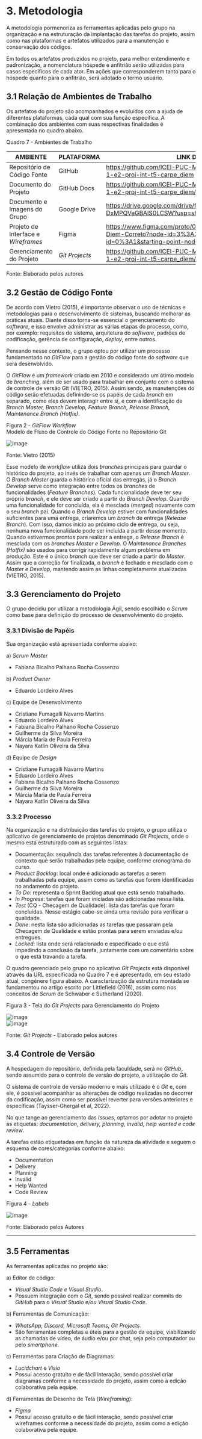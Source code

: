 
# 3. Metodologia

A metodologia pormenoriza as ferramentas aplicadas pelo grupo na organização e na estruturação da implantação das tarefas do projeto, assim como nas plataformas e artefatos utilizados para a manutenção e conservação dos códigos.

Em todos os artefatos produzidos no projeto, para melhor entendimento e padronização, a nomenclatura hóspede e anfitrião serão utilizadas para casos específicos de cada ator. Em ações que corresponderem tanto para o hóspede quanto para o anfitrião, será adotado o termo usuário.


## 3.1 Relação de Ambientes de Trabalho

Os artefatos do projeto são acompanhados e evoluídos com a ajuda de diferentes plataformas, cada qual com sua função específica. A combinação dos ambientes com suas respectivas finalidades é apresentada no quadro abaixo.

Quadro 7 - Ambientes de Trabalho

| AMBIENTE                             | PLATAFORMA        | LINK DE ACESSO                                                                                    |
|--------------------------------------|-------------------|---------------------------------------------------------------------------------------------------|
| Repositório de Código Fonte          | GitHub            | https://github.com/ICEI-PUC-Minas-PMV-ADS/pmv-ads-2022-1-e2-proj-int-t5-carpe_diem                |
| Documento do Projeto                 | GitHub Docs       | https://github.com/ICEI-PUC-Minas-PMV-ADS/pmv-ads-2022-1-e2-proj-int-t5-carpe_diem/tree/main/docs |
| Documento e Imagens do Grupo         | Google Drive      | https://drive.google.com/drive/folders/14dV2S-k3Z4HS4F-DxMPQVeGBAlS0LCSW?usp=sharing              |
| Projeto de Interface e  _Wireframes_ | Figma             | https://www.figma.com/proto/0KDPBQiyrEHrZ4shAHbQU7/Carpe-Diem-Correto?node-id=3%3A3&scaling=contain&page-id=0%3A1&starting-point-node-id=3%3A3                                                                                    |
| Gerenciamento do Projeto             | _Git Projects_    | https://github.com/ICEI-PUC-Minas-PMV-ADS/pmv-ads-2022-1-e2-proj-int-t5-carpe_diem/projects/1     |

Fonte: Elaborado pelos autores


## 3.2 Gestão de Código Fonte

De acordo com Vietro (2015), é importante observar o uso de técnicas e metodologias para o desenvolvimento de sistemas, buscando melhorar as práticas atuais. Diante disso torna-se essencial o gerenciamento do _software_, e isso envolve administrar as várias etapas do processo, como, por exemplo: requisitos do sistema, arquitetura do _software_, padrões de codificação, gerência de configuração, _deploy_, entre outros.

Pensando nesse contexto, o grupo optou por utilizar um processo fundamentado no _GitFlow_ para a gestão do código fonte do _software_ que será desenvolvido. 

O _GitFlow_ é um _framework_ criado em 2010 e considerado um ótimo modelo de _branching_, além de ser usado para trabalhar em conjunto com o sistema de controle de versão Git (VIETRO, 2015). Assim sendo, as manutenções do código serão efetuadas definindo-se os papéis de cada _branch_ em separado, como eles devem interagir entre si, e com a identificação de _Branch Master, Branch Develop, Feature Branch, Release Branch, Maintenance Branch (Hotfix)_.

Figura 2 - _GitFlow Workflow_ <br>
Modelo de Fluxo de Controle do Código Fonte no Repositório Git

![image](https://user-images.githubusercontent.com/89549220/158081865-4b79a24d-9a25-4a51-baab-c757846680b3.png)

Fonte: Vietro (2015)

Esse modelo de _workflow_ utiliza dois _branches_ principais para guardar o histórico do projeto, ao invés de trabalhar com apenas um _Branch Master_. O _Branch Master_ guarda o histórico oficial das entregas, já o _Branch Develop_ serve como integração entre todos os _branches_ de funcionalidades (_Feature Branches_). Cada funcionalidade deve ter seu próprio _branch_, e ele deve ser criado a partir do _Branch Develop_. Quando uma funcionalidade for concluída, ela é mesclada (_merged_) novamente com o seu _branch_ pai. Quando o _Branch Develop_ estiver com funcionalidades suficientes para uma entrega, criaremos um _branch_ de entrega (_Release Branch_). Com isso, damos início ao próximo ciclo de entrega, ou seja, nenhuma nova funcionalidade pode ser incluída a partir desse momento. Quando estivermos prontos para realizar a entrega, o _Release Branch_ é mesclada com os _branches Master e Develop_. O _Maintenance Branches (Hotfix)_ são usados para corrigir rapidamente algum problema em produção. Este é o único _branch_ que deve ser criado a partir do _Master_. Assim que a correção for finalizada, o _branch_ é fechado e mesclado com o _Master e Develop_, mantendo assim as linhas completamente atualizadas (VIETRO, 2015).


## 3.3 Gerenciamento do Projeto

O grupo decidiu por utilizar a metodologia Ágil, sendo escolhido o _Scrum_ como base para definição do processo de desenvolvimento do projeto.


### 3.3.1 Divisão de Papéis

Sua organização está apresentada conforme abaixo:

a) _Scrum Master_
  -	Fabiana Bicalho Palhano Rocha Cossenzo

b) _Product Owner_
   - Eduardo Lordeiro Alves

c) Equipe de Desenvolvimento
  -	Cristiane Fumagalli Navarro Martins
  -	Eduardo Lordeiro Alves
  -	Fabiana Bicalho Palhano Rocha Cossenzo
  -	Guilherme da Silva Moreira
  -	Márcia Maria de Paula Ferreira
  -	Nayara Katlin Oliveira da Silva

d) Equipe de _Design_
  -	Cristiane Fumagalli Navarro Martins
  -	Eduardo Lordeiro Alves
  -	Fabiana Bicalho Palhano Rocha Cossenzo
  -	Guilherme da Silva Moreira
  -	Márcia Maria de Paula Ferreira
  -	Nayara Katlin Oliveira da Silva


### 3.3.2 Processo

Na organização e na distribuição das tarefas do projeto, o grupo utiliza o aplicativo de gerenciamento de projetos denominado _Git Projects_, onde o mesmo está estruturado com as seguintes listas: 

*	Documentação: sequência das tarefas referentes à documentação de contexto que serão trabalhadas pela equipe, conforme cronograma do curso.
*	_Product Backlog_: local onde é adicionado as tarefas a serem trabalhadas pela equipe, assim como as tarefas que forem identificadas no andamento do projeto. 
*	_To Do_: representa o Sprint Backlog atual que está sendo trabalhado.
*	_In Progress_: tarefas que foram iniciadas são adicionadas nessa lista.
*	_Test_ (CQ - Checagem de Qualidade): lista das tarefas que foram concluídas. Nesse estágio cabe-se ainda uma revisão para verificar a qualidade.
*	_Done_: nesta lista são adicionadas as tarefas que passaram pela Checagem de Qualidade e estão prontas para serem enviadas e/ou entregues.
*	_Locked_: lista onde será relacionado e especificado o que está impedindo a conclusão da tarefa, juntamente com um comentário sobre o que está travando a tarefa.

O quadro gerenciado pelo grupo no aplicativo _Git Projects_ está disponível através da URL especificada no Quadro 7 e é apresentado, em seu estado atual, congênere figura abaixo. A caracterização da estrutura montada se fundamentou no artigo escrito por Littlefield (2016), assim como nos conceitos de _Scrum_ de Schwaber e Sutherland (2020).

Figura 3 - Tela do _Git Projects_ para Gerenciamento do Projeto 

![image](https://user-images.githubusercontent.com/89549220/159369667-0236bdc8-8083-4801-b53c-fb83b4e89dba.png)
<br>
![image](https://user-images.githubusercontent.com/89549220/159369694-f07a44ec-d9d1-4cb8-a7c7-7492941611cb.png)

Fonte: _Git Projects_ - Elaborado pelos autores


## 3.4 Controle de Versão

A hospedagem do repositório, definida pela faculdade, será no _GitHub_, sendo assumido para o controle de versão do projeto, a utilização do _Git_. 

O sistema de controle de versão moderno e mais utilizado é o _Git_ e, com ele, é possível acompanhar as alterações de código realizadas no decorrer da codificação, assim como ser possível reverter para versões anteriores e específicas (Taysser-Ghergal et al, 2022).

No que tange ao gerenciamento das _Issues_, optamos por adotar no projeto as etiquetas: _documentation, delivery, planning, invalid, help wanted e code review_.

A tarefas estão etiquetadas em função da natureza da atividade e seguem o esquema de cores/categorias conforme abaixo:

- Documentation
- Delivery
- Planning
- Invalid
- Help Wanted
- Code Review

Figura 4 - _Labels_

![image](https://user-images.githubusercontent.com/89549220/159600691-a02f23c8-63cb-475d-869a-9c67fbfca010.png)

Fonte: Elaborado pelos Autores

****


## 3.5 Ferramentas

As ferramentas aplicadas no projeto são:

a) Editor de código: 
- _Visual Studio Code e Visual Studio_.
- Possuem integração com o _Git_, sendo possível realizar commits do _GitHub_ para o _Visual Studio e/ou Visual Studio Code_.

b) Ferramentas de Comunicação: 
- _WhatsApp, Discord, Microsoft Teams, Git Projects_.
- São ferramentas completas e úteis para a gestão da equipe, viabilizando as chamadas de vídeo, de áudio e/ou por chat, seja pelo computador ou pelo _smartphone_.

c) Ferramentas para Criação de Diagramas: 
- _Lucidchart_ e _Visio_
- Possui acesso gratuito e de fácil interação, sendo possível criar diagramas conforme a necessidade do projeto, assim como a edição colaborativa pela equipe.

d) Ferramentas de Desenho de Tela (_Wireframing_): 
- _Figma_
- Possui acesso gratuito e de fácil interação, sendo possível criar wireframes conforme a necessidade do projeto, assim como a edição colaborativa pela equipe.


